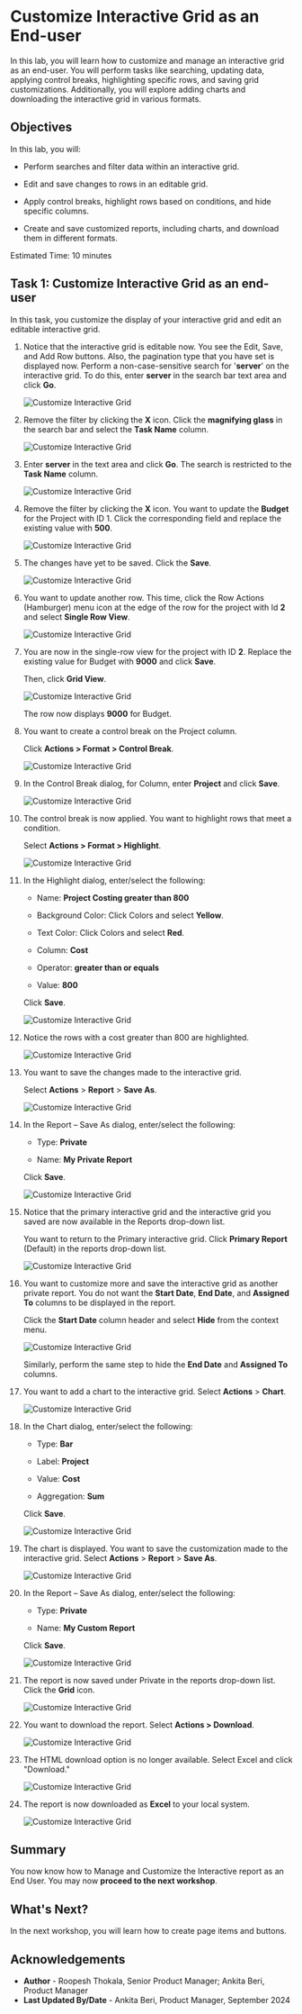 # Customize Interactive Grid as an End-user

In this lab, you will learn how to customize and manage an interactive grid as an end-user. You will perform tasks like searching, updating data, applying control breaks, highlighting specific rows, and saving grid customizations. Additionally, you will explore adding charts and downloading the interactive grid in various formats.

## Objectives

In this lab, you will:

- Perform searches and filter data within an interactive grid.

- Edit and save changes to rows in an editable grid.

- Apply control breaks, highlight rows based on conditions, and hide specific columns.

- Create and save customized reports, including charts, and download them in different formats.

Estimated Time: 10 minutes

## Task 1: Customize Interactive Grid as an end-user

In this task, you customize the display of your interactive grid and edit an editable interactive grid.

1. Notice that the interactive grid is editable now. You see the Edit, Save, and Add Row buttons. Also, the pagination type that you have set is displayed now. Perform a non-case-sensitive search for '**server**' on the interactive grid.
To do this, enter **server** in the search bar text area and click **Go**.

    ![Customize Interactive Grid](./images/search1.png " ")

2. Remove the filter by clicking the **X** icon. Click the **magnifying glass** in the search bar and select the **Task Name** column.

    ![Customize Interactive Grid](./images/search2.png " ")

3. Enter **server** in the text area and click **Go**. The search is restricted to the **Task Name** column.

    ![Customize Interactive Grid](./images/search3.png " ")

4. Remove the filter by clicking the **X** icon. You want to update the **Budget** for the Project with ID 1. Click the corresponding field and replace the existing value with **500**.

    ![Customize Interactive Grid](./images/search4.png " ")

5. The changes have yet to be saved. Click the **Save**.

    ![Customize Interactive Grid](./images/search5.png " ")

6. You want to update another row. This time, click the Row Actions (Hamburger) menu icon at the edge of the row for the project with Id **2** and select **Single Row View**.

    ![Customize Interactive Grid](./images/single-row-view.png " ")

7. You are now in the single-row view for the project with ID **2**. Replace the existing value for Budget with **9000** and click **Save**.

    Then, click **Grid View**.

    ![Customize Interactive Grid](./images/single-row1.png " ")

    The row now displays **9000** for Budget.

8. You want to create a control break on the Project column.

    Click **Actions > Format > Control Break**.

    ![Customize Interactive Grid](./images/set-control-break.png " ")

9. In the Control Break dialog, for Column, enter **Project** and click **Save**.

    ![Customize Interactive Grid](./images/control-break1.png " ")

10. The control break is now applied. You want to highlight rows that meet a condition.

    Select **Actions > Format > Highlight**.

    ![Customize Interactive Grid](./images/highlight1.png " ")

11. In the Highlight dialog, enter/select the following:

    - Name: **Project Costing greater than 800**

    - Background Color: Click Colors and select **Yellow**.

    - Text Color: Click Colors and select **Red**.

    - Column: **Cost**

    - Operator: **greater than or equals**

    - Value: **800**

    Click **Save**.

    ![Customize Interactive Grid](./images/highlight2.png " ")

12. Notice the rows with a cost greater than 800 are highlighted.

    ![Customize Interactive Grid](./images/highlight3.png " ")

13. You want to save the changes made to the interactive grid.

    Select **Actions** > **Report** > **Save As**.

    ![Customize Interactive Grid](./images/save-grid1.png " ")

14. In the Report – Save As dialog, enter/select the following:

    - Type: **Private**

    - Name: **My Private Report**

    Click **Save**.

    ![Customize Interactive Grid](./images/save-report.png " ")

15. Notice that the primary interactive grid and the interactive grid you saved are now available in the Reports drop-down list.

    You want to return to the Primary interactive grid. Click **Primary Report** (Default) in the reports drop-down list.

    ![Customize Interactive Grid](./images/select-primary-report.png " ")

16. You want to customize more and save the interactive grid as another private report. You do not want the **Start Date**, **End Date**, and **Assigned To** columns to be displayed in the report.

    Click the **Start Date** column header and select **Hide** from the context menu.

    ![Customize Interactive Grid](./images/hide-column1.png " ")

    Similarly, perform the same step to hide the **End Date** and **Assigned To** columns.

17. You want to add a chart to the interactive grid.
Select **Actions** > **Chart**.

    ![Customize Interactive Grid](./images/chart1.png " ")

18. In the Chart dialog, enter/select the following:

    - Type: **Bar**

    - Label: **Project**

    - Value: **Cost**

    - Aggregation: **Sum**

    Click **Save**.

    ![Customize Interactive Grid](./images/chart2.png " ")

19. The chart is displayed. You want to save the customization made to the interactive grid. Select **Actions** > **Report** > **Save As**.

    ![Customize Interactive Grid](./images/save-report1.png " ")

20. In the Report – Save As dialog, enter/select the following:

    - Type: **Private**

    - Name: **My Custom Report**

    Click **Save**.

    ![Customize Interactive Grid](./images/save-report2.png " ")

21. The report is now saved under Private in the reports drop-down list. Click the **Grid** icon.

    ![Customize Interactive Grid](./images/select-grid-icon.png " ")

22. You want to download the report. Select **Actions > Download**.

    ![Customize Interactive Grid](./images/download-report.png " ")

23. The HTML download option is no longer available. Select Excel and click "Download."

    ![Customize Interactive Grid](./images/download-report1.png " ")

24. The report is now downloaded as **Excel** to your local system.

    ![Customize Interactive Grid](./images/downloaded-report.png " ")

## Summary

You now know how to Manage and Customize the Interactive report as an End User. You may now **proceed to the next workshop**.

## What's Next?

In the next workshop, you will learn how to create page items and buttons.

## Acknowledgements

- **Author** - Roopesh Thokala, Senior Product Manager; Ankita Beri, Product Manager
- **Last Updated By/Date** - Ankita Beri, Product Manager, September 2024
